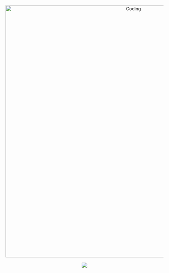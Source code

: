 <div align="center">
<img align="top" alt="Coding" width="800" src="https://media.tenor.com/rePDfDWO3XoAAAAd/hacking.gif">
</div>  
<!-- BLOG-POST-LIST:END -->  

<br/>  

<div align="center"><img src="https://spotify-github-profile.vercel.app/api/view?uid=312uxsto44cf25j6vfeu4pg4frxq&cover_image=true&theme=default&show_offline=false&background_color=121212&interchange=false" /></div>  

<br/>  
